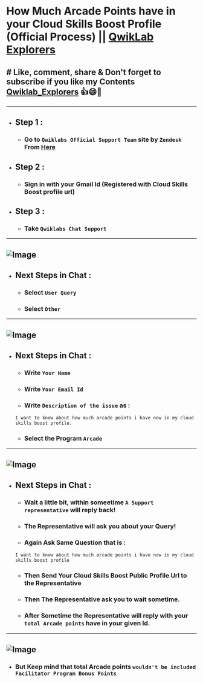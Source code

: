 # How Much Arcade Points have in your Cloud Skills Boost Profile (Official Process) || [QwikLab Explorers](https://youtube.com/@qwiklabexplorers?si=tC55PLSYjyKQ-yto)
## # Like, comment, share & Don't forget to subscribe if you like my Contents [Qwiklab_Explorers](https://youtube.com/@titashshil?si=RgamNu1dc9jVIbJN) 👍😄🤝
---
- ## Step 1 :
  - ### Go to `Qwiklabs Official Support Team` site by `Zendesk` From [Here](https://qwiklab.zendesk.com/hc/en-us)
- ## Step 2 :
  - ### Sign in with your Gmail Id (Registered with Cloud Skills Boost profile url)
- ## Step 3 :
  - ### Take `Qwiklabs Chat Support`
---
![Image](https://github.com/user-attachments/assets/2f9285a2-ebba-46e6-8704-855c2952a47b)
---
- ## Next Steps in Chat :
  - ### Select `User Query`
  - ### Select `Other`
---
![Image](https://github.com/user-attachments/assets/5a8dd597-7855-43a2-943c-fcfc7e32e441)
---
 - ## Next Steps in Chat :
   - ### Write `Your Name`
   - ### Write `Your Email Id`
   - ### Write `Description of the issue` as :
   ```
   I want to know about how much arcade points i have now in my cloud skills boost profile.
   ```
   - ### Select the Program `Arcade`
---
![Image](https://github.com/user-attachments/assets/2b74acbe-4ccc-43fc-ae62-6866243199b6)
---
- ## Next Steps in Chat :
  - ### Wait a little bit, within someetime `A Support representative` will reply back!
  - ### The Representative will ask you about your Query!
  - ### Again Ask Same Question that is :
  ```
  I want to know about how much arcade points i have now in my cloud skills boost profile
  ```
  - ### Then Send Your Cloud Skills Boost Public Profile Url to the Representative
  - ### Then The Representative ask you to wait sometime.
  - ### After Sometime the Representative will reply with your `total Arcade points` have in your given Id.
---
![Image](https://github.com/user-attachments/assets/dfb364c5-f853-4e17-a01f-899111d622b2)
---
- ### But Keep mind that total Arcade points `wouldn't be included Facilitator Program Bonus Points` 
   

